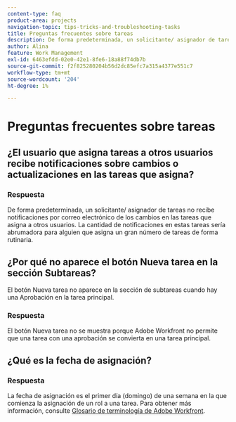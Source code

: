 ```yaml
---
content-type: faq
product-area: projects
navigation-topic: tips-tricks-and-troubleshooting-tasks
title: Preguntas frecuentes sobre tareas
description: De forma predeterminada, un solicitante/ asignador de tareas no recibe notificaciones por correo electrónico de los cambios en las tareas que asigna a otros usuarios. La cantidad de notificaciones en estas tareas sería abrumadora para alguien que asigna un gran número de tareas de forma rutinaria.
author: Alina
feature: Work Management
exl-id: 6463efdd-02e0-42e1-8fe6-18a88f74db7b
source-git-commit: f2f825280204b56d2dc85efc7a315a4377e551c7
workflow-type: tm+mt
source-wordcount: '204'
ht-degree: 1%

---
```


# Preguntas frecuentes sobre tareas

## ¿El usuario que asigna tareas a otros usuarios recibe notificaciones sobre cambios o actualizaciones en las tareas que asigna?

### Respuesta

De forma predeterminada, un solicitante/ asignador de tareas no recibe notificaciones por correo electrónico de los cambios en las tareas que asigna a otros usuarios. La cantidad de notificaciones en estas tareas sería abrumadora para alguien que asigna un gran número de tareas de forma rutinaria.

## ¿Por qué no aparece el botón Nueva tarea en la sección Subtareas?

El botón Nueva tarea no aparece en la sección de subtareas cuando hay una Aprobación en la tarea principal.

### Respuesta

El botón Nueva tarea no se muestra porque Adobe Workfront no permite que una tarea con una aprobación se convierta en una tarea principal.

## ¿Qué es la fecha de asignación?

### Respuesta

La fecha de asignación es el primer día (domingo) de una semana en la que comienza la asignación de un rol a una tarea. Para obtener más información, consulte [Glosario de terminología de Adobe Workfront](../../../workfront-basics/navigate-workfront/workfront-navigation/workfront-terminology-glossary.md).
